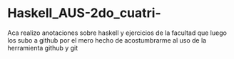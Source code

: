 # Haskell_AUS-2do_cuatri-


Aca realizo anotaciones sobre haskell y ejercicios de la facultad que luego los subo a github por el mero hecho de acostumbrarme al uso de la herramienta github y git